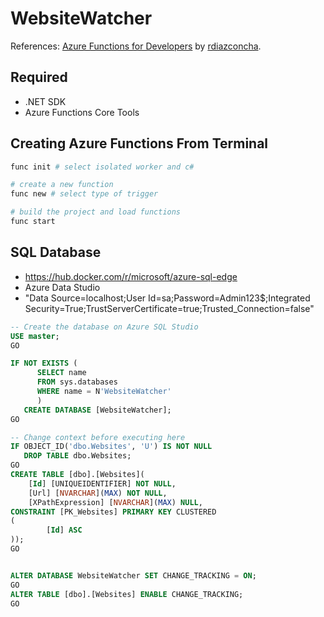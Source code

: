 # WebsiteWatcher
References: [Azure Functions for Developers](https://github.com/LinkedInLearning/Azure-functions-for-developers-3379050.git) by [rdiazconcha](https://github.com/rdiazconcha).

## Required
- .NET SDK
- Azure Functions Core Tools

## Creating Azure Functions From Terminal
```bash
func init # select isolated worker and c#

# create a new function
func new # select type of trigger

# build the project and load functions
func start
```

## SQL Database
- https://hub.docker.com/r/microsoft/azure-sql-edge
- Azure Data Studio
- "Data Source=localhost;User Id=sa;Password=Admin123$;Integrated Security=True;TrustServerCertificate=true;Trusted_Connection=false"
```sql
-- Create the database on Azure SQL Studio
USE master;
GO

IF NOT EXISTS (
      SELECT name
      FROM sys.databases
      WHERE name = N'WebsiteWatcher'
      )
   CREATE DATABASE [WebsiteWatcher];
GO

-- Change context before executing here
IF OBJECT_ID('dbo.Websites', 'U') IS NOT NULL
   DROP TABLE dbo.Websites;
GO
CREATE TABLE [dbo].[Websites](
    [Id] [UNIQUEIDENTIFIER] NOT NULL,
    [Url] [NVARCHAR](MAX) NOT NULL,
    [XPathExpression] [NVARCHAR](MAX) NULL,
CONSTRAINT [PK_Websites] PRIMARY KEY CLUSTERED
(
        [Id] ASC
));
GO


ALTER DATABASE WebsiteWatcher SET CHANGE_TRACKING = ON;
GO
ALTER TABLE [dbo].[Websites] ENABLE CHANGE_TRACKING;
GO
```
